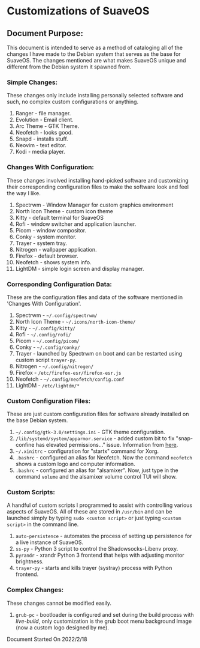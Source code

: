 # **Customizations of SuaveOS**

## **Document Purpose:**
This document is intended to serve as a method of cataloging all of the changes I have made to the Debian system that serves as the base for SuaveOS. The changes mentioned are what makes SuaveOS unique and different from the Debian system it spawned from.

### **Simple Changes:**
These changes only include installing personally selected software and such, no complex custom configurations or anything.

1. Ranger - file manager.
2. Evolution - Email client.
3. Arc Theme - GTK Theme.
4. Neofetch - looks good.
5. Snapd - installs stuff.
6. Neovim - text editor.
7. Kodi - media player.

### **Changes With Configuration:**
These changes involved installing hand-picked software and customizing their corresponding configuration files to make the software look and feel the way I like.

1. Spectrwm - Window Manager for custom graphics environment
2. North Icon Theme - custom icon theme
3. Kitty - default terminal for SuaveOS
4. Rofi - window switcher and application launcher.
5. Picom - window compositor.
6. Conky - system monitor.
7. Trayer - system tray.
8. Nitrogen - wallpaper application.
9. Firefox - default browser.
10. Neofetch - shows system info.
11. LightDM - simple login screen and display manager.

### **Corresponding Configuration Data:**
These are the configuration files and data of the software mentioned in 'Changes With Configuration'.

1. Spectrwm - `~/.config/spectrwm/`
2. North Icon Theme - `~/.icons/north-icon-theme/`
3. Kitty - `~/.config/kitty/`
4. Rofi - `~/.config/rofi/`
5. Picom - `~/.config/picom/`
6. Conky - `~/.config/conky/`
7. Trayer - launched by Spectrwm on boot and can be restarted using custom script `trayer-py`.
8. Nitrogen - `~/.config/nitrogen/`
9. Firefox - `/etc/firefox-esr/firefox-esr.js`
10. Neofetch - `~/.config/neofetch/config.conf`
11. LightDM - `/etc/lightdm/*`

### **Custom Configuration Files:**
These are just custom configuration files for software already installed on the base Debian system.

1. `~/.config/gtk-3.0/settings.ini` - GTK theme configuration.
2. `/lib/systemd/system/apparmor.service` - added custom bit to fix "snap-confine has elevated permissions..." issue. Information from [here](https://forums.whonix.org/t/live-mode-breaks-apparmor/7559/12).
3. `~/.xinitrc` - configuration for "startx" command for Xorg.
4. `.bashrc` - configured an alias for Neofetch. Now the command `neofetch` shows a custom logo and computer information.
5. `.bashrc` - configured an alias for "alsamixer". Now, just type in the command `volume` and the alsamixer volume control TUI will show.

### **Custom Scripts:**
A handful of custom scripts I programmed to assist with controlling various aspects of SuaveOS. All of these are stored in `/usr/bin` and can be launched simply by typing `sudo <custom script>` or just typing `<custom script>` in the command line.

1. `auto-persistence` - automates the process of setting up persistence for a live instance of SuaveOS.
2. `ss-py` - Python 3 script to control the Shadowsocks-Libenv proxy. 
3. `pyrandr` - xrandr Python 3 frontend that helps with adjusting monitor brightness.
4. `trayer-py` - starts and kills trayer (systray) process with Python frontend.

### **Complex Changes:**
These changes cannot be modified easily.

1. `grub-pc` - bootloader is configured and set during the build process with *live-build*, only customization is the grub boot menu background image (now a custom logo designed by me).

Document Started On 2022/2/18
